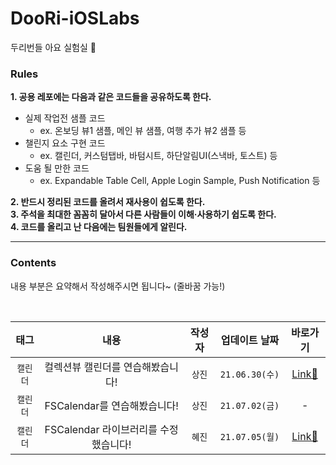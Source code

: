 # DooRi-iOSLabs
두리번들 아요 실험실 

### Rules

**1. 공용 레포에는 다음과 같은 코드들을 공유하도록 한다.**
- 실제 작업전 샘플 코드
  - ex. 온보딩 뷰1 샘플, 메인 뷰 샘플, 여행 추가 뷰2 샘플 등
- 챌린지 요소 구현 코드
  - ex. 캘린더, 커스텀탭바, 바텀시트, 하단알림UI(스낵바, 토스트) 등
- 도움 될 만한 코드
  - ex. Expandable Table Cell, Apple Login Sample, Push Notification 등

**2. 반드시 정리된 코드를 올려서 재사용이 쉽도록 한다.**    
**3. 주석을 최대한 꼼꼼히 달아서 다른 사람들이 이해·사용하기 쉽도록 한다.**  
**4. 코드를 올리고 난 다음에는 팀원들에게 알린다.**

<hr>

### Contents
내용 부분은 요약해서 작성해주시면 됩니다~ (줄바꿈 가능!)

<br>

| 태그 | 내용 | 작성자 | 업데이트 날짜 | 바로가기 |
|:--:|:--:|:--:|:--:|:--:|
|`캘린더` | 컬렉션뷰 캘린더를 연습해봤습니다! |`상진` |`21.06.30(수)`|[Link🛫](https://github.com/TeamDooRiBon/DooRi-iOSLabs/tree/main/AddNewTrip)|
|`캘린더` | FSCalendar를 연습해봤습니다! |`상진` |`21.07.02(금)`|-|
|`캘린더` | FSCalendar 라이브러리를 수정했습니다! |`혜진` |`21.07.05(월)`|[Link🛫](https://github.com/TeamDooRiBon/DooRi-iOSLabs/tree/feedback)|
